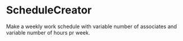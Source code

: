 ScheduleCreator
===============

Make a weekly work schedule with variable number of associates and variable number of hours pr week.
